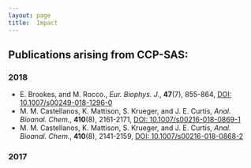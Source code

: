```yaml
---
layout: page
title:  Impact
---
```


## Publications arising from CCP-SAS:

### 2018

- E. Brookes, and M. Rocco., *Eur. Biophys. J.*, **47**(7), 855-864, [DOI: 10.1007/s00249-018-1296-0](https://doi.org/10.1007/s00249-018-1296-0)
- M. M. Castellanos, K. Mattison, S. Krueger, and J. E. Curtis, *Anal. Bioanal. Chem.*, **410**(8), 2161-2171, [DOI: 10.1007/s00216-018-0869-1](https://doi.org/10.1007/s00216-018-0869-1)
- M. M. Castellanos, K. Mattison, S. Krueger, and J. E. Curtis, *Anal. Bioanal. Chem.*, **410**(8), 2141-2159, [DOI: 10.1007/s00216-018-0868-2](https://doi.org/10.1007/s00216-018-0868-2)

### 2017

